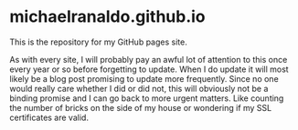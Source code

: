 # michaelranaldo.github.io

This is the repository for my GitHub pages site.

As with every site, I will probably pay an awful lot of attention to this once every year or so before forgetting to update. When I do update it will most likely be a blog post promising to update more frequently. Since no one would really care whether I did or did not, this will obviously not be a binding promise and I can go back to more urgent matters. Like counting the number of bricks on the side of my house or wondering if my SSL certificates are valid.
